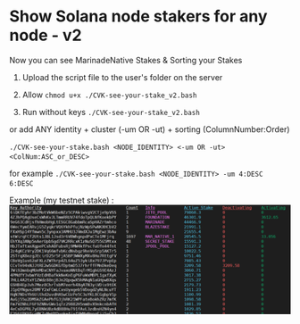 # Show Solana node stakers for any node - v2

Now you can see MarinadeNative Stakes & Sorting your Stakes

1. Upload the script file to the user's folder on the server

2. Allow
`chmod u+x ./CVK-see-your-stake_v2.bash`

3. Run without keys
`./CVK-see-your-stake_v2.bash`

or add ANY identity + cluster (-um OR -ut) + sorting (ColumnNumber:Order)

`./CVK-see-your-stake.bash <NODE_IDENTITY> <-um OR -ut> <ColNum:ASC_or_DESC>`


for example `./CVK-see-your-stake.bash <NODE_IDENTITY> -um 4:DESC 6:DESC`

Example (my testnet stake) :
![Example](/see-your-stake-v-2.png "example stakes")
